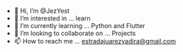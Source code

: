 - 👋 Hi, I’m @JezYest
- 👀 I’m interested in ... learn
- 🌱 I’m currently learning ... Python and Flutter
- 💞️ I’m looking to collaborate on ... Projects
- 📫 How to reach me ... estradajuarezyadira@gmail.com

<!---
JezYest/JezYest is a ✨ special ✨ repository because its `README.md` (this file) appears on your GitHub profile.
You can click the Preview link to take a look at your changes.
--->
